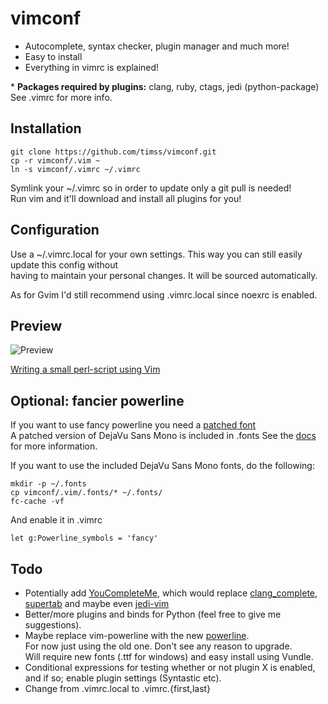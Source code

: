 vimconf
=======
* Autocomplete, syntax checker, plugin manager and much more!
* Easy to install
* Everything in vimrc is explained!

\* **Packages required by plugins:** clang, ruby, ctags, jedi (python-package)   
See .vimrc for more info.   

Installation
------------

    git clone https://github.com/timss/vimconf.git
    cp -r vimconf/.vim ~
    ln -s vimconf/.vimrc ~/.vimrc

Symlink your ~/.vimrc so in order to update only a git pull is needed!   
Run vim and it'll download and install all plugins for you!

Configuration
-------------
Use a ~/.vimrc.local for your own settings. This way you can still easily 
update this config without   
having to maintain your personal changes. It will be sourced automatically.   

As for Gvim I'd still recommend using .vimrc.local since noexrc is enabled.

Preview
-------
![Preview](http://i.imgur.com/rdTew.png "Vim screenshot")

[Writing a small perl-script using Vim](http://youtu.be/DrzAuLsxgwU)

Optional: fancier powerline
---------------------------
If you want to use fancy powerline you need a 
[patched font](https://github.com/Lokaltog/vim-powerline/wiki/Patched-fonts)   
A patched version of DejaVu Sans Mono is included in .fonts
See the [docs](https://github.com/Lokaltog/vim-powerline#troubleshooting) for more 
information.   

If you want to use the included DejaVu Sans Mono fonts, do the following:   

    mkdir -p ~/.fonts
    cp vimconf/.vim/.fonts/* ~/.fonts/
    fc-cache -vf

And enable it in .vimrc

    let g:Powerline_symbols = 'fancy'

Todo
----
* Potentially add [YouCompleteMe](https://github.com/Valloric/YouCompleteMe),
which would replace [clang\_complete](https://github.com/Rip-Rip/clang_complete), 
[supertab](https://github.com/ervandew/supertab) and maybe even 
[jedi-vim](https://github.com/davidhalter/jedi-vim)
* Better/more plugins and binds for Python (feel free to give me 
suggestions).
* Maybe replace vim-powerline with the new 
[powerline](https://github.com/Lokaltog/powerline).   
For now just using the old one. Don't see any reason to upgrade.   
Will require new fonts (.ttf for windows) and easy install using Vundle.
* Conditional expressions for testing whether or not plugin X is enabled,   
and if so; enable plugin settings (Syntastic etc).
* Change from .vimrc.local to .vimrc.{first,last}
